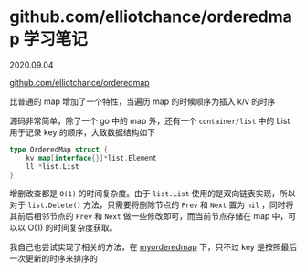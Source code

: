 # github.com/elliotchance/orderedmap 学习笔记

2020.09.04

[github.com/elliotchance/orderedmap](github.com/elliotchance/orderedmap)

比普通的 map 增加了一个特性，当遍历 map 的时候顺序为插入 k/v 的时序

源码非常简单，除了一个 go 中的 map 外，还有一个 `container/list` 中的 List 用于记录 key 的顺序，大致数据结构如下

```go
type OrderedMap struct {
	kv map[interface{}]*list.Element
	ll *list.List
}
```

增删改查都是 `O(1)` 的时间复杂度。由于 `list.List` 使用的是双向链表实现，所以对于 `list.Delete()` 方法，只需要将删除节点的 `Prev` 和 `Next` 置为 `nil` ，同时将其前后相邻节点的 `Prev` 和 `Next` 做一些修改即可，而当前节点存储在 map 中，可以以 O(1) 的时间复杂度获取。

我自己也尝试实现了相关的方法，在 [myorderedmap](myorderedmap) 下，只不过 key 是按照最后一次更新的时序来排序的
